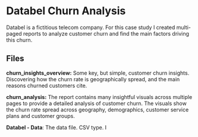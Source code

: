 # Databel Churn Analysis
Databel is a fictitious telecom company. For this case study I created multi-paged reports to analyze customer churn and find the main factors driving this churn.

## Files
**churn_insights_overview:** Some key, but simple, customer churn insights. Discovering how the churn rate is geographically spread, and the main reasons churned customers cite.

**churn_analysis:** The report contains many insightful visuals across multiple pages to provide a detailed analysis of customer churn. The visuals show the churn rate spread across geography, demographics, customer service plans and customer groups.

**Databel - Data**: The data file. CSV type.
I 

